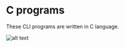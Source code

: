 # C programs
These CLI programs are written in C language.

![alt text](https://www.researchgate.net/publication/312530750/figure/fig4/AS:452259122290691@1484838385670/Nevilles-algorithm.png)
